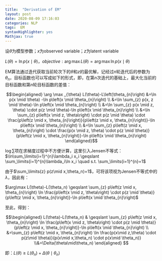 ```yaml
---
title:  "Derivation of EM"
layout: post
date: 2020-08-09 17:16:03
categories: NLP
tags:  EM
syntaxHighlighter: yes
Mathjax: true
---
```


设$\theta$为模型参数；$x$为observed variable；$z$为latent variable

$L(\theta)= \ln p(x\mid \theta)$，$objective: \arg \max L(\theta)=\arg \max \ln p(x\mid\theta)$

EM算法通过迭代获取当前轮次下的$\theta$和$z$的最优解，记经过$n$轮迭代后的参数为$\theta_n$，目标函数也可以写成如下的形式，即，在第$n$次迭代的基础上，最大化当前的目标函数和第$n$轮目标函数的差值：

$$\begin{aligned} \arg \max _{\theta} L(\theta)-L\left(\theta_{n}\right) &=\ln p(x \mid \theta) -\ln p\left(x \mid \theta_{n}\right) \\ &=\ln \sum_{z} p(x, z \mid \theta)-\ln p\left(x \mid \theta_{n}\right) \\ &=\ln \sum_{z} p(x \mid z, \theta) \cdot p(z \mid \theta)-\ln p\left(x \mid \theta_{n}\right) \\ &=\ln \sum_{z} p\left(x \mid z, \theta\right) \cdot p(z \mid \theta) \cdot \frac{p\left(z \mid x, \theta_{n}\right)}{p\left(z \mid x, \theta_{n}\right)}-\ln p\left(x \mid \theta_{n}\right) \\ &=\ln \sum_{z} p\left(z \mid x, \theta_{n}\right) \cdot \frac{p(x \mid z, \theta) \cdot p(z \mid \theta)}{p\left(z \mid x, \theta_{n}\right)}-\ln p\left(x \mid \theta_{n}\right) \end{aligned}$$

$\log\sum$项在求梯度过程中不方便计算，这里引入Jensen不等式：$\ln\sum_\limits{i=1}^{n}\lambda_i x_i \geqslant \sum_\limits{i=1}^{n}\lambda_i\ln x_i \quad s.t. \sum_\limits{i=1}^{n}=1$

由于$\sum_\limits{z} p(z\mid x,\theta_n)=1$，可将该项视为Jensen不等式中的$\lambda$，因此有：

$\arg\max L(\theta)-L(\theta_n) \geqslant \sum_{z} p\left(z \mid x, \theta_{n}\right) \ln \frac{p\left(x \mid z, \theta\right) \cdot p(z \mid \theta)}{p\left(z \mid x, \theta_{n}\right)}-\ln p\left(x \mid \theta_{n}\right)$

至此，得到：

$$\begin{aligned} L(\theta)-L(\theta_n) & \geqslant \sum_{z} p\left(z \mid x, \theta_{n}\right) \ln \frac{p\left(x \mid z, \theta\right) \cdot p(z \mid \theta)}{p\left(z \mid x, \theta_{n}\right)}-\ln p\left(x \mid \theta_{n}\right) \\ &=\sum_{z} p\left(z \mid x, \theta_{n}\right) \ln \frac{p(x\mid z,\theta) \cdot p(z\mid \theta)}{p(x\mid x,\theta_n) \cdot p(x\mid \theta_n)} \\&=\Delta(\theta\mid\theta_n) \end{aligned} $$

即：$L(\theta)\geqslant L(\theta_n) +\Delta(\theta\mid\theta_n)$

